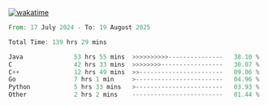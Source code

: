 [![wakatime](https://wakatime.com/badge/user/5970ac98-85fb-4bfd-a7d8-142e7d5bd274.svg)](https://wakatime.com/@5970ac98-85fb-4bfd-a7d8-142e7d5bd274)

<!--START_SECTION:waka-->

```rust
From: 17 July 2024 - To: 19 August 2025

Total Time: 139 hrs 29 mins

Java              53 hrs 55 mins  >>>>>>>>>>---------------   38.10 %
C                 42 hrs 33 mins  >>>>>>>>-----------------   30.07 %
C++               12 hrs 49 mins  >>-----------------------   09.06 %
Go                7 hrs 1 min     >------------------------   04.96 %
Python            5 hrs 33 mins   >------------------------   03.93 %
Other             2 hrs 2 mins    -------------------------   01.44 %
```

<!--END_SECTION:waka-->
